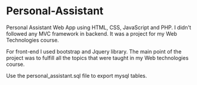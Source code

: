 # Personal-Assistant
Personal Assistant Web App using HTML, CSS, JavaScript and PHP. I didn't followed any MVC framework in backend. It was a project for my Web Technologies course.

For front-end I used bootstrap and Jquery library. The main point of the project was to fulfill all the topics that were taught in my Web technologies course.

Use the personal_assistant.sql file to export mysql tables.
